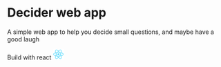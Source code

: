 # Decider web app

A simple web app to help you decide small questions, and maybe have a good laugh

Build with react 
<img src="public/logo192.png" width="25rem">
